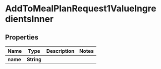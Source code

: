 

# AddToMealPlanRequest1ValueIngredientsInner


## Properties

| Name | Type | Description | Notes |
|------------ | ------------- | ------------- | -------------|
|**name** | **String** |  |  |



